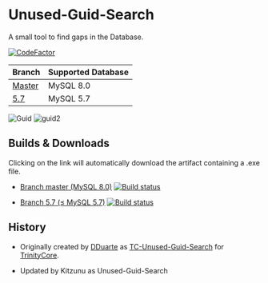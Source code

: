 # Unused-Guid-Search
A small tool to find gaps in the Database.

[![CodeFactor](https://www.codefactor.io/repository/github/kitzunu/unused-guid-search/badge)](https://www.codefactor.io/repository/github/kitzunu/unused-guid-search)

| Branch | Supported Database |
| :- | :- |
| [Master](https://github.com/Kitzunu/Unused-Guid-Search/tree/master) | MySQL 8.0 |
| [5.7](https://github.com/Kitzunu/Unused-Guid-Search/tree/5.7) | MySQL 5.7 |

![Guid](Guid.PNG)
![guid2](guid2.PNG)

## Builds & Downloads

Clicking on the link will automatically download the artifact containing a .exe file.

- [Branch master (MySQL 8.0)](https://github.com/azerothcore/Unused-Guid-Search/releases/download/8.0/Unused-Guid-Search-8.0.zip) [![Build status](https://ci.appveyor.com/api/projects/status/xquvtmysa27lek08/branch/master?svg=true)](https://ci.appveyor.com/project/Kitzunu/unused-guid-search/branch/master)

- [Branch 5.7 (≤ MySQL 5.7)](https://github.com/azerothcore/Unused-Guid-Search/releases/download/5.7/Unused-Guid-Search-5.7.zip) [![Build status](https://ci.appveyor.com/api/projects/status/xquvtmysa27lek08/branch/master?svg=true)](https://ci.appveyor.com/project/Kitzunu/unused-guid-search/branch/5.7)


## History

- Originally created by [DDuarte](https://github.com/Kitzunu/Unused-Guid-Search/commits?author=DDuarte) as [TC-Unused-Guid-Search](https://github.com/TrinityCore/TC-Unused-Guid-Search/commits/master) for [TrinityCore](https://github.com/TrinityCore/TrinityCore).

- Updated by Kitzunu as Unused-Guid-Search
